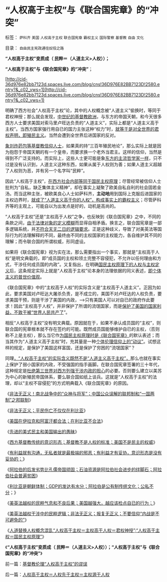 # “人权高于主权”与《联合国宪章》的“冲突”

标签： `萨科齐` `美国` `人权高于主权` `联合国宪章` `霸权主义` `国际警察` `基督教` `自由` `文化` 

目录： `自由民主宪政通往奴役之路`

**“人权高于主权”变质成（ 民粹＝（人道主义>人权））；**

**“人权高于主权”与《联合国宪章》的“冲突”**；

[http://cid-36d976e82bb7123d.spaces.live.com/blog/cns!36D976E82BB7123D!2580.entry?&_c02_vws=1](http://cid-36d976e82bb7123d.spaces.live.com/blog/cns!36D976E82BB7123D!2580.entry?&_c02_vws=1)

明确了西方社会“人权高于主权”论，其中的人权概念被“人道主义”偷换时，等同于君权神授；那么就会发现，[中世纪的基督教欧洲](../../../2011/3/9/英王why对大宪章有诚信？法国弱在那里？.md)，与东方的帝国天朝，和今天很多西方人士要求美国对索马里卢旺达负责的“人道主义”，实际上都是“人道主义高于主权”。当西方国家强行用自已的国力主张这种“权力”时，[就等于是对全世界的君权声明，即殖民主义](../../../2011/3/23/请萨科奇自证不是极端的邪恶.md)。当然会遭到全世界后进国家的反对。

[象刘炸药包等基督教信仰人士](http://cid-36d976e82bb7123d.spaces.live.com/blog/cns!36D976E82BB7123D!1897.entry)，如果真的持“三百年殖民地论”，那么实际上就是因为抱怨于帝国天朝的有一个皇帝，而要求换一个老外当君主。这样的信仰，当然是得到不广泛支持的。而实际上，这些人士更可能是象[东方的主流哲学家一样](../../../2010/6/24/中国哲学家泛滥成灾的原因.md)，只不过是没有认识到，人道主义这种东西，如果从属于人权则为善；如果人道主义超越了人权则为恶，并有另一个名字叫“民粹”。

因此“人权高于主权”，[在西方社会内部等同于国民主权原理](../../../2010/5/17/爱国是民主国家的专利.md)；尽管经常被信仰人士批判为“自私，缺乏集体主义精神”，却在事实上凝聚了欧美自私自利的社会固若金汤。而当这种主张，被欧美良心人士如萨科齐，**主动地**用到国际上克服后进国家的主权边界时，[就成了“人道主义高于你的人权”，构成事实上的霸权主义](../../../2011/3/21/美英法政府践踏了美式民主.md)；尽管萨科齐等的主观上，可能自以为出发点是好的，动机是高尚的。

“人权高于主权”还是“主权高于人权”之争，也反映到《联合国宪章》之中，不同的条款之间，[由于法律对象的定义模糊](../../../2010/5/4/科学开始于精确概念定义.md)而显得自相矛盾。换言之，联合国宪章是一部多逻辑系统，并[不符合天无二日的逻辑要求](../../../2010/6/11/“天无二日，法无二纲”单一断言规则.md)。正是这种歧义，导致了对美英法等国际行为的法理解释的不同，最终由不同的主权国家的主权能力，各自维护其不同的理解；而令联合国的所谓权威，形同虚设。

如果将《联合国宪章》视为实在法，那么需要指出一个事实，那就是“主权高于人权”是明文典载的，即“成员国的主权和领土完整不容侵犯，不允许以任何理由和方式，干涉任何成员国的内政”。又复指出，在明确[国民主权原理下的人权与主权定义](../../../2011/1/8/君权神授讲道德，国民主权讲利益.md)后，这条规定实际上就是“人权高于主权”论本身的法理依据的同义表述，[即个体主义的普世价值观](../../../2010/6/26/个人主义是精诚合作的前提，民主宪政的唯一途径.md)。

《联合国宪章》中的“主权高于人权”的实际含义是“主权高于人道主义”。正因为如此，要求美国对卢旺达大屠杀负责，是不成立的，美国不对卢旺达的人权负责，要求美国干预，则是干涉了美国的内政，——>只有美国人可以对自已的政府作此要求！因此“主权高于人权”，并非保护了所谓的流氓国家，而是[保护了美国的国家利益，不致于被“世界人民共产了](../../../2009/9/1/为什么地方财政社会保障排外是理所当然的.md)”。

相反“人权高于主权”没有明文典载。原因就在于，如果不承认成员国的“主权”，则联合国的宪章根本就不存在签约的可能。既然成员国能够维护自已的主权，（否则称不上是主权），那么当它作[为国民主权原理时是《联合国宪章》](../../../2011/1/7/国民主权原理和主权管理者；.md)的默认表述；而当其作为“人道主义高于主权”时，充其量是一种[个体伦理信仰上的“动议”](../../../2009/11/27/个人信仰请止于个人“私”之边界.md)。试想这样的规定，是保护了美国这样富国，还是保护了穷困的“流氓国家”？

同理[，“人权高于主权”的实际含义既然不是“人道主义高于主权”，](../../../2011/3/25/基督教伦理“人权高于主权”的谬误.md)那么也就在事实上保护了弱小国家的内政，不受强国的指手画脚。在联合国宪章签署的三十年代，这种规定是[杜绝第三世界对西方列强干涉内政的担心](../../../2010/10/28/法西斯和基督教沙文主义.md)的必要。否则要么建立以美苏为中心的新殖民帝国体系，要么联合国如纸上谈兵。这就是“人权高于主权”的法理，却以“主权不容侵犯”的方式明典载入《联合国宪章》的原因。



《[非法无正义！南北战争中的“众神与将军”；中国公众误解的联邦制和“一国两制”之邦联制](../../../2011/3/21/非法无正义！众神与将军！.md)》

《[非法无正义；平民伤亡不仅仅在利比亚](../../../2011/3/22/平民伤亡99％不在利比亚.md)》

《[美国在伊拉克和阿富汗都合法；在利比亚不合法](../../../2011/3/22/美国在伊阿都合法，在利比亚不合法.md)》

《[先进的美式民主和美国输出的愚昧](../../../2011/3/22/先进的美式民主和美国输出的愚昧.md)》

《[西方基督教传统的意识形态；基督教不是人权的标准；美国不是民主的权威](../../../2011/3/23/基督教不是人权的标准；美国不是民主的权威.md)》

《[有利益就有沟通，无私者就是最极端的邪恶；有利益才有妥协，意识形态是没有妥协的；](../../../2011/3/23/请萨科奇自证不是极端的邪恶.md)》

《[阿拉伯的后发劣势比孔儒帝国顽固；石油资源是阿拉伯社会进步的绊脚石；阿拉伯社会普遍贫困](../../../2011/3/24/石油是阿拉伯民主的绊脚石.md)》

《[利比亚是朝鲜体制；GDP的发达有水分；阿拉伯是公有制传统文化；公私不分](../../../2011/3/24/卡扎菲行为容易理解.md)；》

《[美英法越权的民粹气息和不良后果；美国越强大，越应该检点自已的行为；](../../../2011/3/24/美英法越权干涉利比亚的不良后果.md)》

《[美英法越权干涉中的民粹逻辑；非法无正义；报复无正义；不要信仰“内战是不可避免的”](../../../2011/3/25/非法无正义；不要信仰“内战不可避免”；.md)》

《[人道替换人权概念混乱“人权高于主权＝主权高于人权＝君权神授”;“人权高于主权＝国民主权原理”](../../../2011/3/25/基督教伦理“人权高于主权”的谬误.md)》

《**“人权高于主权”变质成（
民粹＝（人道主义>人权））；“人权高于主权”与《联合国宪章》的“冲突”**》

前一篇：[基督教伦理“人权高于主权”的谬误](../../../2011/3/25/基督教伦理“人权高于主权”的谬误.md)

后一篇：[人权高于主权＝人权先于主权＝主权源于人权](../../../2011/3/26/人权高于主权＝人权先于主权＝主权源于人权.md)